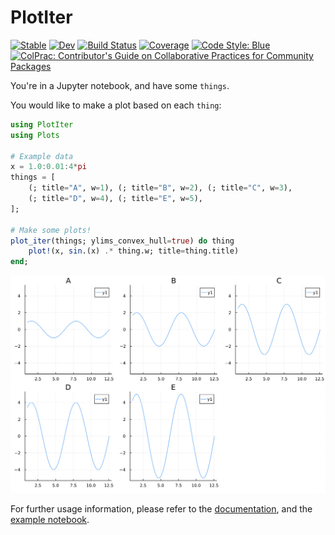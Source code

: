 # PlotIter

[![Stable](https://img.shields.io/badge/docs-stable-blue.svg)](https://tpgillam.github.io/PlotIter.jl/stable/)
[![Dev](https://img.shields.io/badge/docs-dev-blue.svg)](https://tpgillam.github.io/PlotIter.jl/dev/)
[![Build Status](https://github.com/tpgillam/PlotIter.jl/actions/workflows/CI.yml/badge.svg?branch=main)](https://github.com/tpgillam/PlotIter.jl/actions/workflows/CI.yml?query=branch%3Amain)
[![Coverage](https://codecov.io/gh/tpgillam/PlotIter.jl/branch/main/graph/badge.svg)](https://codecov.io/gh/tpgillam/PlotIter.jl)
[![Code Style: Blue](https://img.shields.io/badge/code%20style-blue-4495d1.svg)](https://github.com/invenia/BlueStyle)
[![ColPrac: Contributor's Guide on Collaborative Practices for Community Packages](https://img.shields.io/badge/ColPrac-Contributor's%20Guide-blueviolet)](https://github.com/SciML/ColPrac)

You're in a Jupyter notebook, and have some `things`.

You would like to make a plot based on each `thing`:
```julia
using PlotIter
using Plots

# Example data
x = 1.0:0.01:4*pi
things = [
    (; title="A", w=1), (; title="B", w=2), (; title="C", w=3), 
    (; title="D", w=4), (; title="E", w=5), 
];

# Make some plots!
plot_iter(things; ylims_convex_hull=true) do thing
    plot!(x, sin.(x) .* thing.w; title=thing.title)
end;
```
![Example](/docs/src/assets/example_sin.png)

For further usage information, please refer to the [documentation](https://tpgillam.github.io/PlotIter.jl/stable/), and the [example notebook](/examples/example.ipynb).